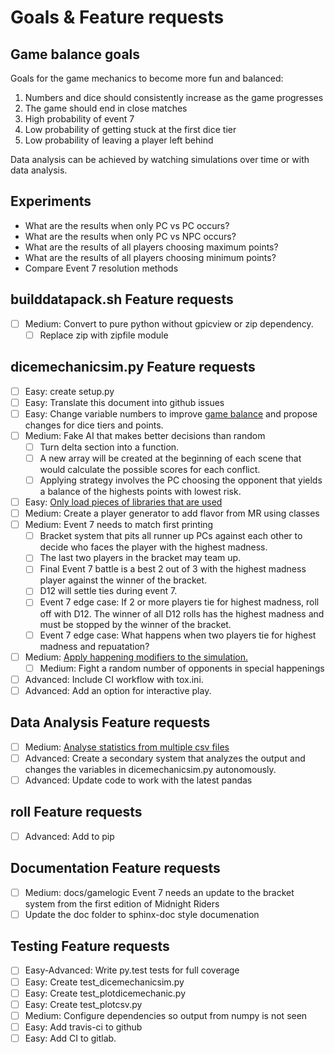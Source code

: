 # Goals & Feature requests

## Game balance goals

Goals for the game mechanics to become more fun and balanced:

1) Numbers and dice should consistently increase as the game progresses
2) The game should end in close matches
3) High probability of event 7
4) Low probability of getting stuck at the first dice tier
5) Low probability of leaving a player left behind

Data analysis can be achieved by watching simulations over time or with data
analysis.

## Experiments

- What are the results when only PC vs PC occurs?
- What are the results when only PC vs NPC occurs?
- What are the results of all players choosing maximum points?
- What are the results of all players choosing minimum points?
- Compare Event 7 resolution methods

## builddatapack.sh Feature requests

- [ ] Medium: Convert to pure python without gpicview or zip dependency.
  - [ ] Replace zip with zipfile module

## dicemechanicsim.py Feature requests

- [ ] Easy: create setup.py
- [ ] Easy: Translate this document into github issues
- [ ] Easy: Change variable numbers to improve
  [game balance](https://github.com/TechnologyClassroom/dice-mechanic-sim/blob/master/docs/goals.md#game-balance-goals)
  and propose changes for dice tiers and points.
- [ ] Medium: Fake AI that makes better decisions than random
  - [ ] Turn delta section into a function.
  - [ ] A new array will be created at the beginning of each scene that would
    calculate the possible scores for each conflict.
  - [ ] Applying strategy involves the PC choosing the opponent that yields a
    balance of the highests points with lowest risk.
- [ ] Easy: [Only load pieces of libraries that are used](https://github.com/TechnologyClassroom/dice-mechanic-sim/issues/4)
- [ ] Medium: Create a player generator to add flavor from MR using classes
- [ ] Medium: Event 7 needs to match first printing
  - [ ] Bracket system that pits all runner up PCs against each other to decide
    who faces the player with the highest madness.
  - [ ] The last two players in the bracket may team up.
  - [ ] Final Event 7 battle is a best 2 out of 3 with the highest madness
    player against the winner of the bracket.
  - [ ] D12 will settle ties during event 7.
  - [ ] Event 7 edge case: If 2 or more players tie for highest madness, roll
    off with D12.  The winner of all D12 rolls has the highest madness and
    must be stopped by the winner of the bracket.
  - [ ] Event 7 edge case: What happens when two players tie for highest
    madness and repuatation?
- [ ] Medium: [Apply happening modifiers to the simulation.](https://github.com/TechnologyClassroom/dice-mechanic-sim/issues/7)
  - [ ] Medium: Fight a random number of opponents in special happenings
- [ ] Advanced: Include CI workflow with tox.ini.
- [ ] Advanced: Add an option for interactive play.

## Data Analysis Feature requests

- [ ] Medium: [Analyse statistics from multiple csv files](https://github.com/TechnologyClassroom/dice-mechanic-sim/issues/12)
- [ ] Advanced: Create a secondary system that analyzes the output and changes
  the variables in dicemechanicsim.py autonomously.
- [ ] Advanced: Update code to work with the latest pandas

## roll Feature requests

- [ ] Advanced: Add to pip

## Documentation Feature requests

- [ ] Medium: docs/gamelogic Event 7 needs an update to the bracket system from
  the first edition of Midnight Riders
- [ ] Update the doc folder to sphinx-doc style documenation

## Testing Feature requests
- [ ] Easy-Advanced: Write py.test tests for full coverage
- [ ] Easy: Create test_dicemechanicsim.py
- [ ] Easy: Create test_plotdicemechanic.py
- [ ] Easy: Create test_plotcsv.py
- [ ] Medium: Configure dependencies so output from numpy is not seen
- [ ] Easy: Add travis-ci to github
- [ ] Easy: Add CI to gitlab.
